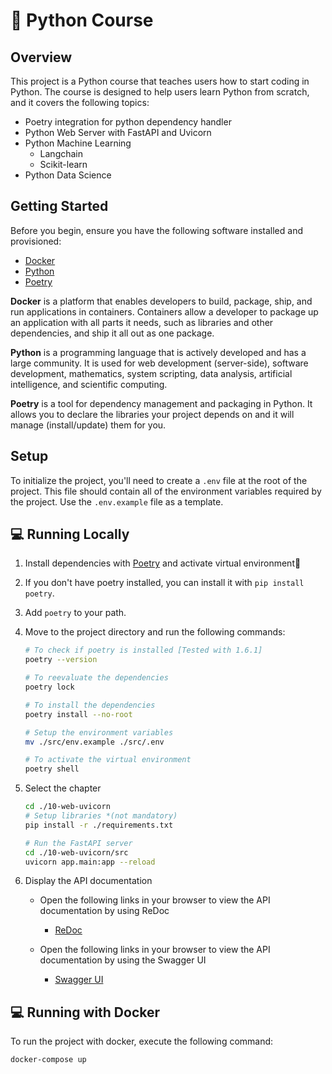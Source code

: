 # 📖 Python Course

## Overview

This project is a Python course that teaches users how to start coding in Python.
The course is designed to help users learn Python from scratch, and it covers the following topics:

- Poetry integration for python dependency handler
- Python Web Server with FastAPI and Uvicorn
- Python Machine Learning
  - Langchain
  - Scikit-learn
- Python Data Science

## Getting Started

Before you begin, ensure you have the following software installed and provisioned:

- [Docker](https://www.docker.com/)
- [Python](https://www.python.org/downloads/)
- [Poetry](https://python-poetry.org/docs/)

**Docker** is a platform that enables developers to build, package, ship, and run applications in containers. Containers allow a developer to package up an application with all parts it needs, such as libraries and other dependencies, and ship it all out as one package.

**Python** is a programming language that is actively developed and has a large community. It is used for web development (server-side), software development, mathematics, system scripting, data analysis, artificial intelligence, and scientific computing.

**Poetry** is a tool for dependency management and packaging in Python. It allows you to declare the libraries your project depends on and it will manage (install/update) them for you.

## Setup

To initialize the project, you'll need to create a `.env` file at the root of the project. This file should contain all of the environment variables required by the project. Use the `.env.example` file as a template.

## 💻 Running Locally

1. Install dependencies with [Poetry](https://python-poetry.org/) and activate virtual environment🔨

2. If you don't have poetry installed, you can install it with `pip install poetry`.
3. Add `poetry` to your path.
4. Move to the project directory and run the following commands:

   ```bash
   # To check if poetry is installed [Tested with 1.6.1]
   poetry --version

   # To reevaluate the dependencies
   poetry lock

   # To install the dependencies
   poetry install --no-root

   # Setup the environment variables
   mv ./src/env.example ./src/.env

   # To activate the virtual environment
   poetry shell
   ```

5. Select the chapter

   ```bash
   cd ./10-web-uvicorn
   # Setup libraries *(not mandatory)
   pip install -r ./requirements.txt

   # Run the FastAPI server
   cd ./10-web-uvicorn/src
   uvicorn app.main:app --reload
   ```

6. Display the API documentation

   - Open the following links in your browser to view the API documentation by using ReDoc
   
     - [ReDoc](http://127.0.0.1:8000)

   - Open the following links in your browser to view the API documentation by using the Swagger UI

     - [Swagger UI](http://127.0.0.1:8000/docs)

## 💻 Running with Docker

To run the project with docker, execute the following command:

```bash
docker-compose up
```
